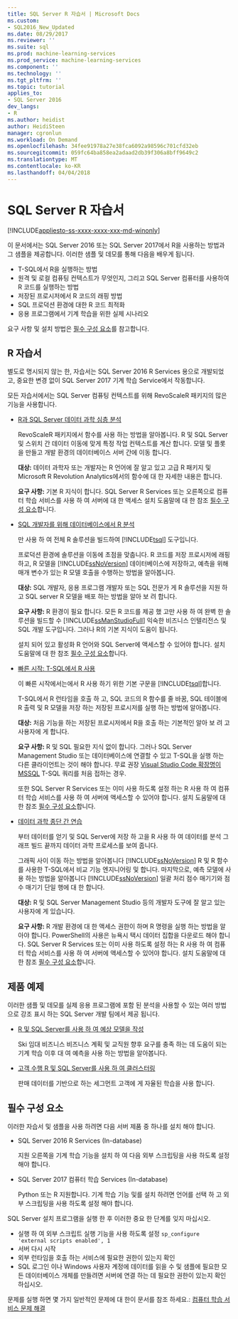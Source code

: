 ```yaml
---
title: SQL Server R 자습서 | Microsoft Docs
ms.custom:
- SQL2016_New_Updated
ms.date: 08/29/2017
ms.reviewer: ''
ms.suite: sql
ms.prod: machine-learning-services
ms.prod_service: machine-learning-services
ms.component: ''
ms.technology: ''
ms.tgt_pltfrm: ''
ms.topic: tutorial
applies_to:
- SQL Server 2016
dev_langs:
- R
ms.author: heidist
author: HeidiSteen
manager: cgronlun
ms.workload: On Demand
ms.openlocfilehash: 34fee91978a27e38fca6092a98596c701cfd32eb
ms.sourcegitcommit: 059fc64ba858ea2adaad2db39f306a8bff9649c2
ms.translationtype: MT
ms.contentlocale: ko-KR
ms.lasthandoff: 04/04/2018
---
```

# <a name="sql-server-r-tutorials"></a>SQL Server R 자습서
[!INCLUDE[appliesto-ss-xxxx-xxxx-xxx-md-winonly](../../includes/appliesto-ss-xxxx-xxxx-xxx-md-winonly.md)]

이 문서에서는 SQL Server 2016 또는 SQL Server 2017에서 R을 사용하는 방법과 그 샘플을 제공합니다. 이러한 샘플 및 데모를 통해 다음을 배우게 됩니다.

+ T-SQL에서 R을 실행하는 방법
+ 원격 및 로컬 컴퓨팅 컨텍스트가 무엇인지, 그리고 SQL Server 컴퓨터를 사용하여 R 코드를 실행하는 방법
+ 저장된 프로시저에서 R 코드의 래핑 방법
+ SQL 프로덕션 환경에 대한 R 코드 최적화
+ 응용 프로그램에서 기계 학습을 위한 실제 시나리오

요구 사항 및 설치 방법은 [필수 구성 요소](#bkmk_Prerequisites)를 참고합니다.

## <a name="bkmk_sqltutorials"></a>R 자습서

별도로 명시되지 않는 한, 자습서는 SQL Server 2016 R Services 용으로 개발되었고, 중요한 변경 없이 SQL Server 2017 기계 학습 Service에서 작동합니다.

모든 자습서에서는 SQL Server 컴퓨팅 컨텍스트를 위해 RevoScaleR 패키지의 많은 기능을 사용합니다.

+ [R과 SQL Server 데이터 과학 심층 분석](../tutorials/deepdive-data-science-deep-dive-using-the-revoscaler-packages.md)

  RevoScaleR 패키지에서 함수를 사용 하는 방법을 알아봅니다. R 및 SQL Server 및 스위치 간 데이터 이동에 맞게 특정 작업 컨텍스트를 계산 합니다. 모델 및 플롯을 만들고 개발 환경의 데이터베이스 서버 간에 이동 합니다.

  **대상:** 데이터 과학자 또는 개발자는 R 언어에 잘 알고 있고 고급 R 패키지 및 Microsoft R Revolution Analytics에서의 함수에 대 한 자세한 내용은 합니다.

  **요구 사항:** 기본 R 지식이 합니다. SQL Server R Services 또는 오른쪽으로 컴퓨터 학습 서비스를 사용 하 여 서버에 대 한 액세스 설치 도움말에 대 한 참조 [필수 구성 요소](#bkmk_Prerequisites)합니다.

+ [SQL 개발자를 위해 데이터베이스에서 R 분석](../tutorials/sqldev-in-database-r-for-sql-developers.md)

  만 사용 하 여 전체 R 솔루션을 빌드하여 [!INCLUDE[tsql](../../includes/tsql-md.md)] 도구입니다.

  프로덕션 환경에 솔루션을 이동에 초점을 맞춥니다. R 코드를 저장 프로시저에 래핑하고, R 모델을 [!INCLUDE[ssNoVersion](../../includes/ssnoversion-md.md)] 데이터베이스에 저장하고, 예측을 위해 매개 변수가 있는 R 모델 호출을 수행하는 방법을 알아봅니다.

  **대상:** SQL 개발자, 응용 프로그램 개발자 또는 SQL 전문가 게 R 솔루션을 지원 하 고 SQL server R 모델을 배포 하는 방법을 알아 보 려 합니다.

  **요구 사항:** R 환경이 필요 합니다. 모든 R 코드를 제공 했 고만 사용 하 여 완벽 한 솔루션을 빌드할 수 [!INCLUDE[ssManStudioFull](../../includes/ssmanstudiofull-md.md)] 익숙한 비즈니스 인텔리전스 및 SQL 개발 도구입니다. 그러나 R의 기본 지식이 도움이 됩니다.

  설치 되어 있고 활성화 R 언어와 SQL Server에 액세스할 수 있어야 합니다. 설치 도움말에 대 한 참조 [필수 구성 요소](#bkmk_Prerequisites)합니다.

+ [빠른 시작: T-SQL에서 R 사용](../tutorials/rtsql-using-r-code-in-transact-sql-quickstart.md)

  이 빠른 시작에서는에서 R 사용 하기 위한 기본 구문을 [!INCLUDE[tsql](../../includes/tsql-md.md)]합니다.

  T-SQL에서 R 런타임을 호출 하 고, SQL 코드의 R 함수를 줄 바꿈, SQL 테이블에 R 출력 및 R 모델을 저장 하는 저장된 프로시저를 실행 하는 방법에 알아봅니다.

  **대상:** 처음 기능을 하는 저장된 프로시저에서 R을 호출 하는 기본적인 알아 보 려 고 사용자에 게 합니다.

  **요구 사항:** R 및 SQL 필요한 지식 없이 합니다. 그러나 SQL Server Management Studio 또는 데이터베이스에 연결할 수 있고 T-SQL을 실행 하는 다른 클라이언트는 것이 해야 합니다. 무료 권장 [Visual Studio Code 확장명이 MSSQL](https://marketplace.visualstudio.com/items?itemName=ms-mssql.mssql) T-SQL 쿼리를 처음 접하는 경우.

  또한 SQL Server R Services 또는 이미 사용 하도록 설정 하는 R 사용 하 여 컴퓨터 학습 서비스를 사용 하 여 서버에 액세스할 수 있어야 합니다. 설치 도움말에 대 한 참조 [필수 구성 요소](#bkmk_Prerequisites)합니다.

+ [데이터 과학 종단 간 연습](../tutorials/walkthrough-data-science-end-to-end-walkthrough.md)

  부터 데이터를 얻기 및 SQL Server에 저장 하 고을 R 사용 하 여 데이터를 분석 그래프 빌드 끝까지 데이터 과학 프로세스를 보여 줍니다.

  그래픽 사이 이동 하는 방법을 알아봅니다 [!INCLUDE[ssNoVersion](../../includes/ssnoversion-md.md)] R 및 R 함수를 사용한 T-SQL에서 비교 기능 엔지니어링 및 합니다. 마지막으로, 예측 모델에 사용 하는 방법을 알아봅니다 [!INCLUDE[ssNoVersion](../../includes/ssnoversion-md.md)] 일괄 처리 점수 매기기와 점수 매기기 단일 행에 대 한 합니다.

  **대상:** R 및 SQL Server Management Studio 등의 개발자 도구에 잘 알고 있는 사용자에 게 있습니다.

  **요구 사항:** R 개발 환경에 대 한 액세스 권한이 하며 R 명령을 실행 하는 방법을 알아야 합니다. PowerShell의 사용은 뉴욕시 택시 데이터 집합을 다운로드 해야 합니다. SQL Server R Services 또는 이미 사용 하도록 설정 하는 R 사용 하 여 컴퓨터 학습 서비스를 사용 하 여 서버에 액세스할 수 있어야 합니다. 설치 도움말에 대 한 참조 [필수 구성 요소](#bkmk_Prerequisites)합니다.

## <a name ="bkmk_samples"></a>제품 예제

이러한 샘플 및 데모를 실제 응용 프로그램에 포함 된 분석을 사용할 수 있는 여러 방법으로 강조 표시 하는 SQL Server 개발 팀에서 제공 됩니다.

+ [R 및 SQL Server를 사용 하 여 예상 모델을 작성](https://microsoft.github.io/sql-ml-tutorials/R/rentalprediction)

  Ski 임대 비즈니스 비즈니스 계획 및 교직원 향후 요구를 충족 하는 데 도움이 되는 기계 학습 이후 대 여 예측을 사용 하는 방법을 알아봅니다.

+ [고객 수행 R 및 SQL Server를 사용 하 여 클러스터링](https://microsoft.github.io/sql-ml-tutorials/R/customerclustering/)

  판매 데이터를 기반으로 하는 세그먼트 고객에 게 자율된 학습을 사용 합니다.

## <a name="bkmk_Prerequisites"></a>필수 구성 요소

이러한 자습서 및 샘플을 사용 하려면 다음 서버 제품 중 하나를 설치 해야 합니다.

+ SQL Server 2016 R Services (In-database)
  
  지원 오른쪽을 기계 학습 기능을 설치 하 여 다음 외부 스크립팅을 사용 하도록 설정 해야 합니다.

+ SQL Server 2017 컴퓨터 학습 Services (In-database)
  
  Python 또는 R 지원합니다. 기계 학습 기능 및를 설치 하려면 언어를 선택 하 고 외부 스크립팅을 사용 하도록 설정 해야 합니다.

SQL Server 설치 프로그램을 실행 한 후 이러한 중요 한 단계를 잊지 마십시오.

+ 실행 하 여 외부 스크립트 실행 기능을 사용 하도록 설정 `sp_configure 'external scripts enabled', 1`
+ 서버 다시 시작
+ 외부 런타임을 호출 하는 서비스에 필요한 권한이 있는지 확인
+ SQL 로그인 이나 Windows 사용자 계정에 데이터를 읽을 수 및 샘플에 필요한 모든 데이터베이스 개체를 만들려면 서버에 연결 하는 데 필요한 권한이 있는지 확인 하십시오.

문제를 실행 하면 몇 가지 일반적인 문제에 대 한이 문서를 참조 하세요.: [컴퓨터 학습 서비스 문제 해결](../machine-learning-troubleshooting-faq.md)
